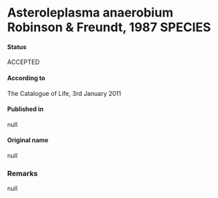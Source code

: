 # Asteroleplasma anaerobium Robinson & Freundt, 1987 SPECIES

#### Status
ACCEPTED

#### According to
The Catalogue of Life, 3rd January 2011

#### Published in
null

#### Original name
null

### Remarks
null